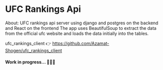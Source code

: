 # UFC Rankings Api

About:
UFC rankings api server using django and postgres on the backend and React on the frontend
The app uses BeautifulSoup to extract the data from the official ufc website and loads the data initially into the tables.

ufc_rankings_client 👉 https://github.com/Azamat-Shogen/ufc_rankings_client
 
#### Work in progress... 🐍🐍🐍
